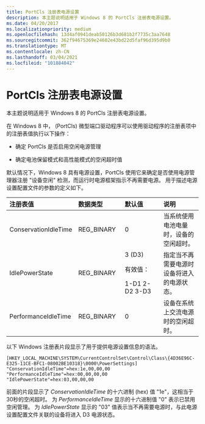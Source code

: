 ```yaml
---
title: PortCls 注册表电源设置
description: 本主题说明适用于 Windows 8 的 PortCls 注册表电源设置。
ms.date: 04/20/2017
ms.localizationpriority: medium
ms.openlocfilehash: 13d4af0941deab50126b3d681b2f7735c3aa7648
ms.sourcegitcommit: 362f94675369e24602e43bd22d5faf96d395d9b0
ms.translationtype: MT
ms.contentlocale: zh-CN
ms.lasthandoff: 03/04/2021
ms.locfileid: "101884042"
---
```

# <a name="portcls-registry-power-settings"></a>PortCls 注册表电源设置


本主题说明适用于 Windows 8 的 PortCls 注册表电源设置。

在 Windows 8 中， (PortCls) 微型端口驱动程序可以使用驱动程序的注册表项中的注册表值执行以下操作：

- 确定 PortCls 是否启用空闲电源管理

- 确定电池保留模式和高性能模式的空闲超时值

默认情况下，Windows 8 具有电源设置，PortCls 使用它来确定是否使用电源管理器注册 "设备空闲" 检测，而运行时电源框架指示不再需要电源。 用于描述电源设置配置文件的参数的定义如下。

<table>
<colgroup>
<col width="25%" />
<col width="25%" />
<col width="25%" />
<col width="25%" />
</colgroup>
<thead>
<tr class="header">
<th align="left">注册表值</th>
<th align="left">数据类型</th>
<th align="left">默认值</th>
<th align="left">说明</th>
</tr>
</thead>
<tbody>
<tr class="odd">
<td align="left">ConservationIdleTime</td>
<td align="left">REG_BINARY</td>
<td align="left">0</td>
<td align="left">当系统使用电池电量时，设备的空闲超时。</td>
</tr>
<tr class="even">
<td align="left">IdlePowerState</td>
<td align="left">REG_BINARY</td>
<td align="left">3 (D3) 
<p>有效值：</p>
1-D1 2-D2 3-D3</td>
<td align="left">指定当不再需要电源时设备将进入的电源状态。</td>
</tr>
<tr class="odd">
<td align="left">PerformanceIdleTime</td>
<td align="left">REG_BINARY</td>
<td align="left">0</td>
<td align="left">设备在系统上交流电源时的空闲超时。</td>
</tr>
</tbody>
</table>

 

以下 Windows 注册表片段显示了用于提供电源设置信息的语法。

``` syntax
[HKEY_LOCAL_MACHINE\SYSTEM\CurrentControlSet\Control\Class\{4D36E96C-E325-11CE-BFC1-08002BE10318}\0000\PowerSettings]
"ConservationIdleTime"=hex:1e,00,00,00
"PerformanceIdleTime"=hex:00,00,00,00
"IdlePowerState"=hex:03,00,00,00
```

前面的片段显示了 *ConservationIdleTime* 的十六进制 (hex) 值 "1e"，这相当于30秒的空闲超时。 为 *PerformanceIdleTime* 显示的十六进制值 "0" 表示已禁用空闲管理。 为 *IdlePowerState* 显示的 "03" 值表示当不再需要电源时，与此电源设置配置文件关联的设备将进入 D3 电源状态。
